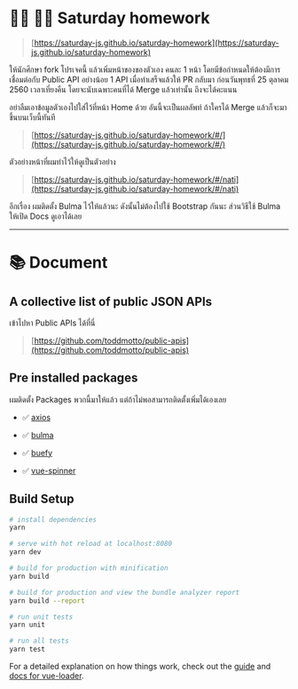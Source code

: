 # 👩‍💻 👨‍💻 Saturday homework

> [https://saturday-js.github.io/saturday-homework](https://saturday-js.github.io/saturday-homework)

ให้นักศึกษา fork โปรเจคนี้ แล้วเพิ่มหน้าของของตัวเอง คนละ 1 หน้า
โดยมีข้อกำหนดให้ต้องมีการเชื่อมต่อกับ Public API อย่างน้อย 1 API 
เมื่อทำเสร็จแล้วให้ PR กลับมา ก่อนวันพุทธที่ 25 ตุลาคม 2560
เวลาเที่ยงคืน โดยจะนับเฉพาะคนที่ได้ Merge แล้วเท่านั้น ถึงจะได้คะแนน

อย่าลืมเอาข้อมูลตัวเองไปใส่ไว้ที่หน้า Home ด้วย
อันนี้จะเป็นผลลัพท์ ถ้าใครได้ Merge แล้วก็จะมาขึ้นบนเว็บนี้ทันที

> [https://saturday-js.github.io/saturday-homework/#/](https://saturday-js.github.io/saturday-homework/#/)

ตัวอย่างหน้าที่ผมทำไว้ให้ดูเป็นตัวอย่าง

> [https://saturday-js.github.io/saturday-homework/#/nati](https://saturday-js.github.io/saturday-homework/#/nati)

อีกเรื่อง ผมติดตั้ง Bulma ไว้ให้แล้วนะ ดังนั้นไม่ต้องไปใช้ Bootstrap กันนะ ส่วนวิธีใช้ Bulma ให้เปิด Docs ดูเอาได้เลย

***

# 📚 Document

## A collective list of public JSON APIs

เข้าไปหา Public APIs ได้ที่นี่

> [https://github.com/toddmotto/public-apis](https://github.com/toddmotto/public-apis)

## Pre installed packages

ผมติดตั้ง Packages พวกนี้มาให้แล้ว แต่ถ้าไม่พอสามารถติดตั้งเพิ่มได้เองเลย

* ✅ [axios](https://github.com/axios/axios)

* ✅ [bulma](https://bulma.io/)

* ✅ [buefy](https://buefy.github.io/#/)

* ✅ [vue-spinner](https://github.com/greyby/vue-spinner)

## Build Setup

``` bash
# install dependencies
yarn

# serve with hot reload at localhost:8080
yarn dev

# build for production with minification
yarn build

# build for production and view the bundle analyzer report
yarn build --report

# run unit tests
yarn unit

# run all tests
yarn test
```

For a detailed explanation on how things work, check out the [guide](http://vuejs-templates.github.io/webpack/) and [docs for vue-loader](http://vuejs.github.io/vue-loader).
